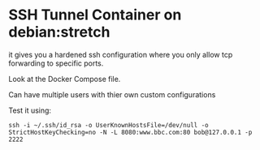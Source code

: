 # SSH Tunnel Container on debian:stretch

it gives you a hardened ssh configuration where you only allow tcp forwarding to specific ports.

Look at the Docker Compose file.

Can have multiple users with thier own custom configurations

Test it using:

`ssh -i ~/.ssh/id_rsa -o UserKnownHostsFile=/dev/null -o StrictHostKeyChecking=no -N -L 8080:www.bbc.com:80 bob@127.0.0.1 -p 2222`

